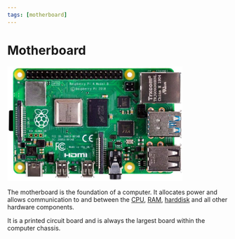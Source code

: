 ```yaml
---
tags: [motherboard]
---
```


# Motherboard

<img src="../img/motherboard-pi.jpg" width="400px"/>

The motherboard is the foundation of a computer. It allocates power and allows
communication to and between the
[CPU](CPU_architecture.md),
[RAM](Memory.md),
[harddisk](What_are_disks.md) and all other hardware
components.

It is a printed circuit board and is always the largest board within the
computer chassis.
